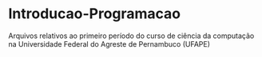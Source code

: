 # Introducao-Programacao
Arquivos relativos ao primeiro período do curso de ciência da computação na Universidade Federal do Agreste de Pernambuco (UFAPE)
